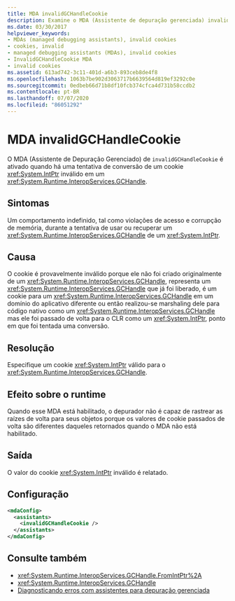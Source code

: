 ```yaml
---
title: MDA invalidGCHandleCookie
description: Examine o MDA (Assistente de depuração gerenciada) invalidGCHandleCookie, que é ativado quando uma conversão de um cookie IntPtr inválido para um GCHandle é tentada.
ms.date: 03/30/2017
helpviewer_keywords:
- MDAs (managed debugging assistants), invalid cookies
- cookies, invalid
- managed debugging assistants (MDAs), invalid cookies
- InvalidGCHandleCookie MDA
- invalid cookies
ms.assetid: 613ad742-3c11-401d-a6b3-893ceb8de4f8
ms.openlocfilehash: 1063b7be902d3063717b6639564d819ef3292c0e
ms.sourcegitcommit: 0edbeb66d71b8df10fcb374cfca4d731b58ccdb2
ms.contentlocale: pt-BR
ms.lasthandoff: 07/07/2020
ms.locfileid: "86051292"
---
```

# <a name="invalidgchandlecookie-mda"></a>MDA invalidGCHandleCookie
O MDA (Assistente de Depuração Gerenciado) de `invalidGCHandleCookie` é ativado quando há uma tentativa de conversão de um cookie <xref:System.IntPtr> inválido em um <xref:System.Runtime.InteropServices.GCHandle>.  
  
## <a name="symptoms"></a>Sintomas  
 Um comportamento indefinido, tal como violações de acesso e corrupção de memória, durante a tentativa de usar ou recuperar um <xref:System.Runtime.InteropServices.GCHandle> de um <xref:System.IntPtr>.  
  
## <a name="cause"></a>Causa  
 O cookie é provavelmente inválido porque ele não foi criado originalmente de um <xref:System.Runtime.InteropServices.GCHandle>, representa um <xref:System.Runtime.InteropServices.GCHandle> que já foi liberado, é um cookie para um <xref:System.Runtime.InteropServices.GCHandle> em um domínio do aplicativo diferente ou então realizou-se marshaling dele para código nativo como um <xref:System.Runtime.InteropServices.GCHandle> mas ele foi passado de volta para o CLR como um <xref:System.IntPtr>, ponto em que foi tentada uma conversão.  
  
## <a name="resolution"></a>Resolução  
 Especifique um cookie <xref:System.IntPtr> válido para o <xref:System.Runtime.InteropServices.GCHandle>.  
  
## <a name="effect-on-the-runtime"></a>Efeito sobre o runtime  
 Quando esse MDA está habilitado, o depurador não é capaz de rastrear as raízes de volta para seus objetos porque os valores de cookie passados de volta são diferentes daqueles retornados quando o MDA não está habilitado.  
  
## <a name="output"></a>Saída  
 O valor do cookie <xref:System.IntPtr> inválido é relatado.  
  
## <a name="configuration"></a>Configuração  
  
```xml  
<mdaConfig>  
  <assistants>  
    <invalidGCHandleCookie />  
  </assistants>  
</mdaConfig>  
```  
  
## <a name="see-also"></a>Consulte também

- <xref:System.Runtime.InteropServices.GCHandle.FromIntPtr%2A>
- <xref:System.Runtime.InteropServices.GCHandle>
- [Diagnosticando erros com assistentes para depuração gerenciada](diagnosing-errors-with-managed-debugging-assistants.md)

